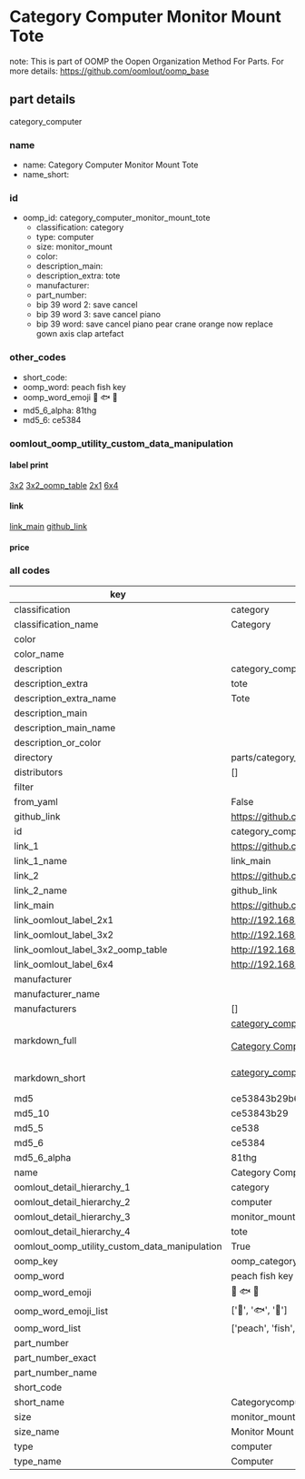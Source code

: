 # Category Computer Monitor Mount Tote  

note: This is part of OOMP the Oopen Organization Method For Parts. For more details: https://github.com/oomlout/oomp_base

##  part details



category_computer

### name
* name: Category Computer Monitor Mount Tote
* name_short: 
### id
* oomp_id: category_computer_monitor_mount_tote
  * classification: category
  * type: computer
  * size: monitor_mount
  * color: 
  * description_main: 
  * description_extra: tote
  * manufacturer: 
  * part_number: 
  * bip 39 word 2: save cancel
  * bip 39 word 3: save cancel piano
  * bip 39 word: save cancel piano pear crane orange now replace gown axis clap artefact

### other_codes
* short_code: 
* oomp_word: peach fish key
* oomp_word_emoji :peach: :fish: :key:
* md5_6_alpha: 81thg
* md5_6: ce5384






### oomlout_oomp_utility_custom_data_manipulation
#### label print
[3x2](http://192.168.1.245:1112/?label=oomp%2081thg)
[3x2_oomp_table](http://192.168.1.107:1112/?label=oomp%2081thg)
[2x1](http://192.168.1.242:1112/?label=oomp%2081thg)
[6x4](http://192.168.1.55:1112/?label=oomp%2081thg)    

#### link

[link_main](https://github.com/oomlout/oomlout_oomp_current_version_messy/tree/main/parts/category_computer_monitor_mount_tote) [github_link](https://github.com/oomlout/oomlout_oomp_part_src/tree/main/parts/category_computer_monitor_mount_tote)                             

#### price







### all codes 
| key | value |  
| --- | --- |  
| classification | category |  
| classification_name | Category |  
| color |  |  
| color_name |  |  
| description | category_computer |  
| description_extra | tote |  
| description_extra_name | Tote |  
| description_main |  |  
| description_main_name |  |  
| description_or_color |   |  
| directory | parts/category_computer_monitor_mount_tote |  
| distributors | [] |  
| filter |  |  
| from_yaml | False |  
| github_link | https://github.com/oomlout/oomlout_oomp_part_src/tree/main/parts/category_computer_monitor_mount_tote |  
| id | category_computer_monitor_mount_tote |  
| link_1 | https://github.com/oomlout/oomlout_oomp_current_version_messy/tree/main/parts/category_computer_monitor_mount_tote |  
| link_1_name | link_main |  
| link_2 | https://github.com/oomlout/oomlout_oomp_part_src/tree/main/parts/category_computer_monitor_mount_tote |  
| link_2_name | github_link |  
| link_main | https://github.com/oomlout/oomlout_oomp_current_version_messy/tree/main/parts/category_computer_monitor_mount_tote |  
| link_oomlout_label_2x1 | http://192.168.1.242:1112/?label=oomp%2081thg |  
| link_oomlout_label_3x2 | http://192.168.1.245:1112/?label=oomp%2081thg |  
| link_oomlout_label_3x2_oomp_table | http://192.168.1.107:1112/?label=oomp%2081thg |  
| link_oomlout_label_6x4 | http://192.168.1.55:1112/?label=oomp%2081thg |  
| manufacturer |  |  
| manufacturer_name |  |  
| manufacturers | [] |  
| markdown_full | [category_computer_monitor_mount_tote](https://github.com/oomlout/oomlout_oomp_current_version_messy/tree/main/parts/category_computer_monitor_mount_tote)<br>[](https://github.com/oomlout/oomlout_oomp_current_version_messy/tree/main/parts/category_computer_monitor_mount_tote)<br>[Category Computer Monitor Mount Tote](https://github.com/oomlout/oomlout_oomp_current_version_messy/tree/main/parts/category_computer_monitor_mount_tote)<br><br> |  
| markdown_short | [category_computer_monitor_mount_tote](https://github.com/oomlout/oomlout_oomp_current_version_messy/tree/main/parts/category_computer_monitor_mount_tote)<br><br> |  
| md5 | ce53843b29b6d2e66f192a2148084dfe |  
| md5_10 | ce53843b29 |  
| md5_5 | ce538 |  
| md5_6 | ce5384 |  
| md5_6_alpha | 81thg |  
| name | Category Computer Monitor Mount Tote |  
| oomlout_detail_hierarchy_1 | category |  
| oomlout_detail_hierarchy_2 | computer |  
| oomlout_detail_hierarchy_3 | monitor_mount |  
| oomlout_detail_hierarchy_4 | tote |  
| oomlout_oomp_utility_custom_data_manipulation | True |  
| oomp_key | oomp_category_computer_monitor_mount_tote |  
| oomp_word | peach fish key |  
| oomp_word_emoji | :peach: :fish: :key: |  
| oomp_word_emoji_list | [':peach:', ':fish:', ':key:'] |  
| oomp_word_list | ['peach', 'fish', 'key'] |  
| part_number |  |  
| part_number_exact |  |  
| part_number_name |  |  
| short_code |  |  
| short_name | Categorycomputer |  
| size | monitor_mount |  
| size_name | Monitor Mount |  
| type | computer |  
| type_name | Computer |  
